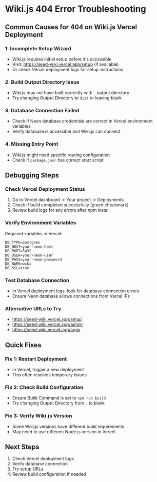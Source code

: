 # Wiki.js 404 Error Troubleshooting

## Common Causes for 404 on Wiki.js Vercel Deployment

### 1. Incomplete Setup Wizard
- Wiki.js requires initial setup before it's accessible
- Visit: https://seed-wiki.vercel.app/setup (if available)
- Or check Vercel deployment logs for setup instructions

### 2. Build Output Directory Issue
- Wiki.js may not have built correctly with `.` output directory
- Try changing Output Directory to `dist` or leaving blank

### 3. Database Connection Failed
- Check if Neon database credentials are correct in Vercel environment variables
- Verify database is accessible and Wiki.js can connect

### 4. Missing Entry Point
- Wiki.js might need specific routing configuration
- Check if `package.json` has correct start script

## Debugging Steps

### Check Vercel Deployment Status
1. Go to Vercel dashboard → Your project → Deployments
2. Check if build completed successfully (green checkmark)
3. Review build logs for any errors after npm install

### Verify Environment Variables
Required variables in Vercel:
```
DB_TYPE=postgres
DB_HOST=your-neon-host
DB_PORT=5432
DB_USER=your-neon-user
DB_PASS=your-neon-password
DB_NAME=wiki
DB_SSL=true
```

### Test Database Connection
- In Vercel deployment logs, look for database connection errors
- Ensure Neon database allows connections from Vercel IPs

### Alternative URLs to Try
- https://seed-wiki.vercel.app/setup
- https://seed-wiki.vercel.app/admin
- https://seed-wiki.vercel.app/login

## Quick Fixes

### Fix 1: Restart Deployment
- In Vercel, trigger a new deployment
- This often resolves temporary issues

### Fix 2: Check Build Configuration
- Ensure Build Command is set to `npm run build`
- Try changing Output Directory from `.` to blank

### Fix 3: Verify Wiki.js Version
- Some Wiki.js versions have different build requirements
- May need to use different Node.js version in Vercel

## Next Steps
1. Check Vercel deployment logs
2. Verify database connection
3. Try setup URLs
4. Review build configuration if needed